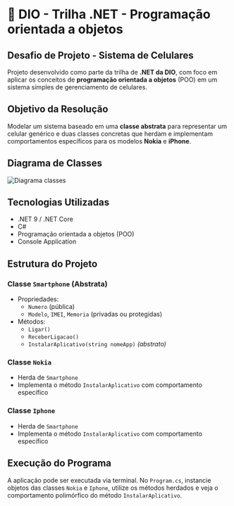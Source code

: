 # 📱 DIO - Trilha .NET - Programação orientada a objetos

## Desafio de Projeto - Sistema de Celulares
Projeto desenvolvido como parte da trilha de **.NET da DIO**, com foco em aplicar os conceitos de **programação orientada a objetos** (POO) em um sistema simples de gerenciamento de celulares.

## Objetivo da Resolução
Modelar um sistema baseado em uma **classe abstrata** para representar um celular genérico e duas classes concretas que herdam e implementam comportamentos específicos para os modelos **Nokia** e **iPhone**.


## Diagrama de Classes
![Diagrama classes](Imagens/diagrama.png)

##  Tecnologias Utilizadas
- .NET 9 / .NET Core
- C#
- Programação orientada a objetos (POO)
- Console Application

## Estrutura do Projeto

### Classe `Smartphone` (Abstrata)
- Propriedades:
  - `Numero` (pública)
  - `Modelo`, `IMEI`, `Memoria` (privadas ou protegidas)
- Métodos:
  - `Ligar()`
  - `ReceberLigacao()`
  - `InstalarAplicativo(string nomeApp)` *(abstrato)*

### Classe `Nokia`
- Herda de `Smartphone`
- Implementa o método `InstalarAplicativo` com comportamento específico

### Classe `Iphone`
- Herda de `Smartphone`
- Implementa o método `InstalarAplicativo` com comportamento específico

##  Execução do Programa
A aplicação pode ser executada via terminal. No `Program.cs`, instancie objetos das classes `Nokia` e `Iphone`, utilize os métodos herdados e veja o comportamento polimórfico do método `InstalarAplicativo`.

